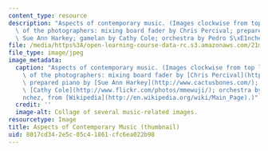 ```yaml
---
content_type: resource
description: "Aspects of contemporary music. (Images clockwise from top left, courtesy\
  \ of the photographers: mixing board fader by Chris Percival; prepared piano by\
  \ Sue Ann Harkey; gamelan by Cathy Cole; orchestra by Pedro S\xE1nchez, from Wikipedia.)"
file: /media/https%3A/open-learning-course-data-rc.s3.amazonaws.com/21m-263-music-since-1960-spring-2006/8017cd342e5c05c41861cfc6ea022b98_21m-263s06-th.jpg
file_type: image/jpeg
image_metadata:
  caption: "Aspects of contemporary music. (Images clockwise from top left, courtesy\
    \ of the photographers: mixing board fader by [Chris Percival](http://chrispercivalphotography.com/);\
    \ prepared piano by [Sue Ann Harkey](http://www.cactusbones.com/); gamelan by\
    \ [Cathy Cole](http://www.flickr.com/photos/mmewuji/); orchestra by Pedro S\xE1\
    nchez, from [Wikipedia](http://en.wikipedia.org/wiki/Main_Page).)"
  credit: ''
  image-alt: Collage of several music-related images.
resourcetype: Image
title: Aspects of Contemporary Music (thumbnail)
uid: 8017cd34-2e5c-05c4-1861-cfc6ea022b98
---
```

